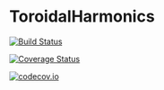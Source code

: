 # ToroidalHarmonics

[![Build Status](https://travis-ci.org/sbadrian/ToroidalHarmonics.jl.svg?branch=master)](https://travis-ci.org/sbadrian/ToroidalHarmonics.jl)

[![Coverage Status](https://coveralls.io/repos/sbadrian/ToroidalHarmonics.jl/badge.svg?branch=master&service=github)](https://coveralls.io/github/sbadrian/ToroidalHarmonics.jl?branch=master)

[![codecov.io](http://codecov.io/github/sbadrian/ToroidalHarmonics.jl/coverage.svg?branch=master)](http://codecov.io/github/sbadrian/ToroidalHarmonics.jl?branch=master)
